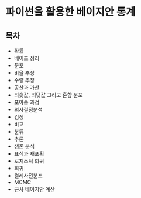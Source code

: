 # 파이썬을 활용한 베이지안 통계

## 목차

* 확률
* 베이즈 정리
* 분포
* 비율 추정
* 수량 추정
* 공산과 가산
* 최솟값, 최댓값 그리고 혼합 분포
* 포아송 과정
* 의사결정분석
* 검정
* 비교
* 분류
* 추론
* 생존 분석
* 표식과 재포획
* 로지스틱 회귀
* 회귀
* 켤레사전분포
* MCMC
* 근사 베이지안 계산